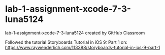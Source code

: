 # lab-1-assignment-xcode-7-3-luna5124
lab-1-assignment-xcode-7-3-luna5124 created by GitHub Classroom

Followed the tutorial Storyboards Tutorial in iOS 9: Part 1 on: https://www.raywenderlich.com/113388/storyboards-tutorial-in-ios-9-part-1

